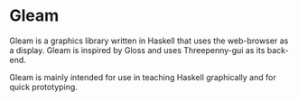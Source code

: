 # Gleam

Gleam is a graphics library written in Haskell that uses the web-browser as a display. Gleam is inspired by Gloss and uses Threepenny-gui as its back-end.

Gleam is mainly intended for use in teaching Haskell graphically and for quick prototyping.

